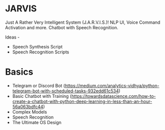 # JARVIS
Just A Rather Very Intelligent System (J.A.R.V.I.S.)! NLP UI, Voice Command Activation and more. Chatbot with Speech Recognition.

Ideas -
- Speech Synthesis Script
- Speech Recognition Scripts

# Basics
- Telegram or Discord Bot (https://medium.com/analytics-vidhya/python-telegram-bot-with-scheduled-tasks-932edd61c534)
- Basic Chatbot with Training (https://towardsdatascience.com/how-to-create-a-chatbot-with-python-deep-learning-in-less-than-an-hour-56a063bdfc44)
- Complex Models
- Speech Recognition
- The Ultimate OS Design
